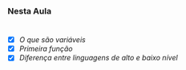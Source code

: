 ### Nesta Aula
#
  - [X] _O que são variáveis_
  - [X] _Primeira função_
  - [X] _Diferença entre linguagens de alto e baixo nível_
